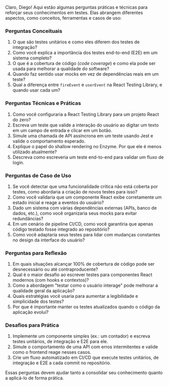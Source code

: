 Claro, Diego! Aqui estão algumas perguntas práticas e técnicas para reforçar seus conhecimentos em testes. Elas abrangem diferentes aspectos, como conceitos, ferramentas e casos de uso:

### **Perguntas Conceituais**

1. O que são testes unitários e como eles diferem dos testes de integração?
2. Como você explica a importância dos testes end-to-end (E2E) em um sistema completo?
3. O que é a cobertura de código (_code coverage_) e como ela pode ser usada para melhorar a qualidade do software?
4. Quando faz sentido usar mocks em vez de dependências reais em um teste?
5. Qual a diferença entre `fireEvent` e `userEvent` na React Testing Library, e quando usar cada um?

### **Perguntas Técnicas e Práticas**

1. Como você configuraria a React Testing Library para um projeto React do zero?
2. Escreva um teste que valide a interação do usuário ao digitar um texto em um campo de entrada e clicar em um botão.
3. Simule uma chamada de API assíncrona em um teste usando Jest e valide o comportamento esperado.
4. Explique o papel do shallow rendering no Enzyme. Por que ele é menos utilizado atualmente?
5. Descreva como escreveria um teste end-to-end para validar um fluxo de login.

### **Perguntas de Caso de Uso**

1. Se você detectar que uma funcionalidade crítica não está coberta por testes, como abordaria a criação de novos testes para isso?
2. Como você validaria que um componente React exibe corretamente um estado inicial e reage a eventos do usuário?
3. Dado um sistema com várias dependências externas (APIs, banco de dados, etc.), como você organizaria seus mocks para evitar redundâncias?
4. Em um cenário de pipeline CI/CD, como você garantiria que apenas código testado fosse integrado ao repositório?
5. Como você adaptaria seus testes para lidar com mudanças constantes no design da interface do usuário?

### **Perguntas para Reflexão**

1. Em quais situações alcançar 100% de cobertura de código pode ser desnecessário ou até contraproducente?
2. Qual é o maior desafio ao escrever testes para componentes React modernos (com hooks e contextos)?
3. Como a abordagem "testar como o usuário interage" pode melhorar a qualidade geral da aplicação?
4. Quais estratégias você usaria para aumentar a legibilidade e simplicidade dos testes?
5. Por que é importante manter os testes atualizados quando o código da aplicação evolui?

### **Desafios para Prática**

1. Implemente um componente simples (ex.: um contador) e escreva testes unitários, de integração e E2E para ele.
2. Simule o comportamento de uma API com erros intermitentes e valide como o frontend reage nesses casos.
3. Crie um fluxo automatizado em CI/CD que execute testes unitários, de integração e E2E a cada commit no repositório.

Essas perguntas devem ajudar tanto a consolidar seu conhecimento quanto a aplicá-lo de forma prática.




